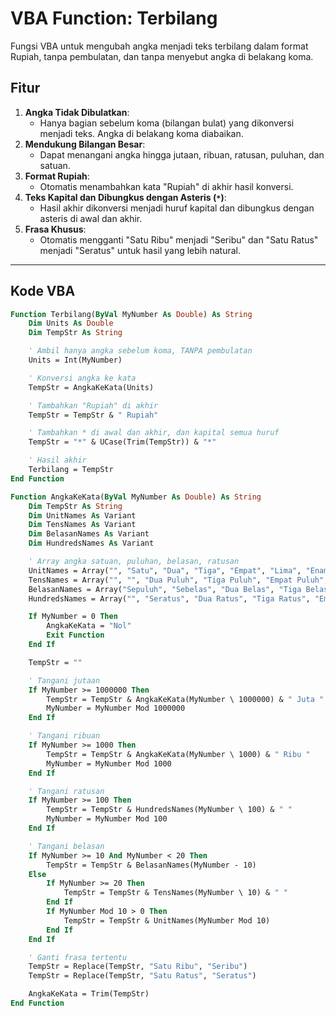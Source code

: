 # VBA Function: Terbilang

Fungsi VBA untuk mengubah angka menjadi teks terbilang dalam format Rupiah, tanpa pembulatan, dan tanpa menyebut angka di belakang koma.

## Fitur
1. **Angka Tidak Dibulatkan**:
   - Hanya bagian sebelum koma (bilangan bulat) yang dikonversi menjadi teks. Angka di belakang koma diabaikan.
2. **Mendukung Bilangan Besar**:
   - Dapat menangani angka hingga jutaan, ribuan, ratusan, puluhan, dan satuan.
3. **Format Rupiah**:
   - Otomatis menambahkan kata "Rupiah" di akhir hasil konversi.
4. **Teks Kapital dan Dibungkus dengan Asteris (`*`)**:
   - Hasil akhir dikonversi menjadi huruf kapital dan dibungkus dengan asteris di awal dan akhir.
5. **Frasa Khusus**:
   - Otomatis mengganti "Satu Ribu" menjadi "Seribu" dan "Satu Ratus" menjadi "Seratus" untuk hasil yang lebih natural.

---

## Kode VBA

```vb
Function Terbilang(ByVal MyNumber As Double) As String
    Dim Units As Double
    Dim TempStr As String

    ' Ambil hanya angka sebelum koma, TANPA pembulatan
    Units = Int(MyNumber)

    ' Konversi angka ke kata
    TempStr = AngkaKeKata(Units)

    ' Tambahkan "Rupiah" di akhir
    TempStr = TempStr & " Rupiah"

    ' Tambahkan * di awal dan akhir, dan kapital semua huruf
    TempStr = "*" & UCase(Trim(TempStr)) & "*"

    ' Hasil akhir
    Terbilang = TempStr
End Function

Function AngkaKeKata(ByVal MyNumber As Double) As String
    Dim TempStr As String
    Dim UnitNames As Variant
    Dim TensNames As Variant
    Dim BelasanNames As Variant
    Dim HundredsNames As Variant

    ' Array angka satuan, puluhan, belasan, ratusan
    UnitNames = Array("", "Satu", "Dua", "Tiga", "Empat", "Lima", "Enam", "Tujuh", "Delapan", "Sembilan")
    TensNames = Array("", "", "Dua Puluh", "Tiga Puluh", "Empat Puluh", "Lima Puluh", "Enam Puluh", "Tujuh Puluh", "Delapan Puluh", "Sembilan Puluh")
    BelasanNames = Array("Sepuluh", "Sebelas", "Dua Belas", "Tiga Belas", "Empat Belas", "Lima Belas", "Enam Belas", "Tujuh Belas", "Delapan Belas", "Sembilan Belas")
    HundredsNames = Array("", "Seratus", "Dua Ratus", "Tiga Ratus", "Empat Ratus", "Lima Ratus", "Enam Ratus", "Tujuh Ratus", "Delapan Ratus", "Sembilan Ratus")

    If MyNumber = 0 Then
        AngkaKeKata = "Nol"
        Exit Function
    End If

    TempStr = ""

    ' Tangani jutaan
    If MyNumber >= 1000000 Then
        TempStr = TempStr & AngkaKeKata(MyNumber \ 1000000) & " Juta "
        MyNumber = MyNumber Mod 1000000
    End If

    ' Tangani ribuan
    If MyNumber >= 1000 Then
        TempStr = TempStr & AngkaKeKata(MyNumber \ 1000) & " Ribu "
        MyNumber = MyNumber Mod 1000
    End If

    ' Tangani ratusan
    If MyNumber >= 100 Then
        TempStr = TempStr & HundredsNames(MyNumber \ 100) & " "
        MyNumber = MyNumber Mod 100
    End If

    ' Tangani belasan
    If MyNumber >= 10 And MyNumber < 20 Then
        TempStr = TempStr & BelasanNames(MyNumber - 10)
    Else
        If MyNumber >= 20 Then
            TempStr = TempStr & TensNames(MyNumber \ 10) & " "
        End If
        If MyNumber Mod 10 > 0 Then
            TempStr = TempStr & UnitNames(MyNumber Mod 10)
        End If
    End If

    ' Ganti frasa tertentu
    TempStr = Replace(TempStr, "Satu Ribu", "Seribu")
    TempStr = Replace(TempStr, "Satu Ratus", "Seratus")

    AngkaKeKata = Trim(TempStr)
End Function
